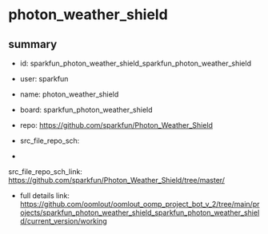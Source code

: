# photon_weather_shield
 
## summary 
* id: sparkfun_photon_weather_shield_sparkfun_photon_weather_shield
* user: sparkfun
* name: photon_weather_shield
* board: sparkfun_photon_weather_shield
* repo: https://github.com/sparkfun/Photon_Weather_Shield



* src_file_repo_sch: 
*
 src_file_repo_sch_link: https://github.com/sparkfun/Photon_Weather_Shield/tree/master/
* full details link: https://github.com/oomlout/oomlout_oomp_project_bot_v_2/tree/main/projects/sparkfun_photon_weather_shield_sparkfun_photon_weather_shield/current_version/working  






